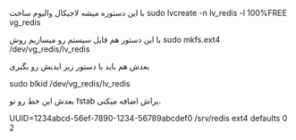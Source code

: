 
با این دستوره میشه لاجیکال والیوم ساخت 
sudo lvcreate -n lv_redis -l 100%FREE vg_redis



با این دستور هم فایل سیستم رو میسازیم روش
sudo mkfs.ext4 /dev/vg_redis/lv_redis

بعدش هم باید با دستور زیر ایدیش رو بگیری

sudo blkid /dev/vg_redis/lv_redis


بعدش این خط رو تو fstab براش اضافه میکنی.


UUID=1234abcd-56ef-7890-1234-56789abcdef0  /srv/redis  ext4  defaults  0  2
